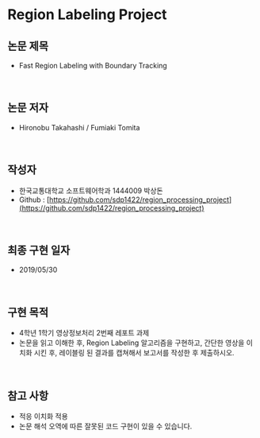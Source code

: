 # Region Labeling Project

## 논문 제목
- Fast Region Labeling with Boundary Tracking  
<br>

## 논문 저자
- Hironobu Takahashi / Fumiaki Tomita  
<br>

## 작성자
- 한국교통대학교 소프트웨어학과 1444009 박상돈
- Github : [https://github.com/sdp1422/region_processing_project](https://github.com/sdp1422/region_processing_project)  
<br>

## 최종 구현 일자
- 2019/05/30  
<br>

## 구현 목적
- 4학년 1학기 영상정보처리 2번째 레포트 과제
- 논문을 읽고 이해한 후, Region Labeling 알고리즘을 구현하고, 간단한 영상을 이치화 시킨 후, 레이블링 된 결과를 캡쳐해서 보고서를 작성한 후 제출하시오.  
<br>

## 참고 사항
- 적응 이치화 적용
- 논문 해석 오역에 따른 잘못된 코드 구현이 있을 수 있습니다.
